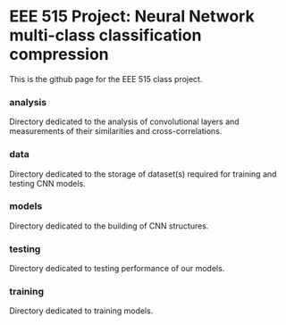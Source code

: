 # EEE 515 Project: Neural Network multi-class classification compression

This is the github page for the EEE 515 class project.

### analysis

Directory dedicated to the analysis of convolutional layers and measurements of their similarities and cross-correlations.

### data

Directory dedicated to the storage of dataset(s) required for training and testing CNN models.

### models

Directory dedicated to the building of CNN structures. 

### testing

Directory dedicated to testing performance of our models.

### training

Directory dedicated to training models. 
